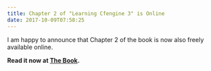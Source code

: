 ```yaml
---
title: Chapter 2 of "Learning Cfengine 3" is Online
date: 2017-10-09T07:58:25
---
```


I am happy to announce that Chapter 2 of the book is now also freely
available online.

**Read it now at [The Book](/book).**
